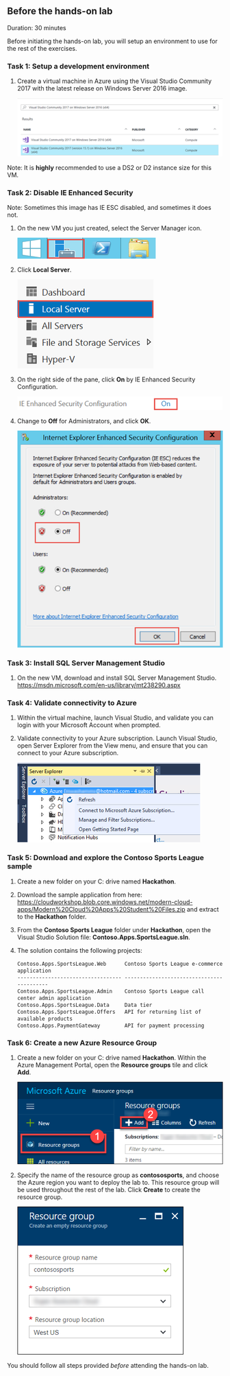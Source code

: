 ## Before the hands-on lab

Duration: 30 minutes

Before initiating the hands-on lab, you will setup an environment to use for the rest of the exercises.

### Task 1: Setup a development environment

1.  Create a virtual machine in Azure using the Visual Studio Community 2017 with the latest release on Windows Server 2016 image.

    ![The Azure Portal Search field text is Visual Studio Community 2017 on Windows Server 2016 (x64). In the Search results section, Visual Studio Community 2017 on Windows Server 2016 (x64) is selected.](images/Setup/image3.png "Azure Portal, Search results section")

Note: It is **highly** recommended to use a DS2 or D2 instance size for this VM.

### Task 2: Disable IE Enhanced Security

Note: Sometimes this image has IE ESC disabled, and sometimes it does not.

1.  On the new VM you just created, select the Server Manager icon.

    ![Screenshot of the Server Manager icon.](images/Setup/image4.png "Server Manager icon")

2.  Click **Local Server**.

    ![Local Server is selected from the Server Manager menu.](images/Setup/image5.png "Server Manager menu")

3.  On the right side of the pane, click **On** by IE Enhanced Security Configuration.

    ![The On button is circled next to IE Enhanced Security Configuration.](images/Setup/image6.png "On button")

4.  Change to **Off** for Administrators, and click **OK**.

    ![In the Internet Explorer Enhanced Security Configuration dialog box, under Administrators, the Off radio button is selected, as is the OK button at the bottom.](images/Setup/image7.png "Internet Explorer Enhanced Security Configuration dialog box")

### Task 3: Install SQL Server Management Studio

1.  On the new VM, download and install SQL Server Management Studio.\
    <https://msdn.microsoft.com/en-us/library/mt238290.aspx>

### Task 4: Validate connectivity to Azure

1.  Within the virtual machine, launch Visual Studio, and validate you can login with your Microsoft Account when prompted.

2.  Validate connectivity to your Azure subscription. Launch Visual Studio, open Server Explorer from the View menu, and ensure that you can connect to your Azure subscription.

    ![A right-click menu displays over the Visual Studio Server Explorer window. Menu options include Refresh, connect to Microsoft Azure Subscription, Manage and Filter Subscriptions, and Open Getting Started Page, which indicate that you can connect to your Azure subscription.](images/Setup/image8.png "Visual Studio Server Explorer")

### Task 5: Download and explore the Contoso Sports League sample

1.  Create a new folder on your C: drive named **Hackathon**.

2.  Download the sample application from here: <https://cloudworkshop.blob.core.windows.net/modern-cloud-apps/Modern%20Cloud%20Apps%20Student%20Files.zip> and extract to the **Hackathon** folder.

3.  From the **Contoso Sports League** folder under **Hackathon**, open the Visual Studio Solution file: **Contoso.Apps.SportsLeague.sln**.

4.  The solution contains the following projects:
    ```  
    Contoso.Apps.SportsLeague.Web      Contoso Sports League e-commerce application
    ---------------------------------- ------------------------------------------
    Contoso.Apps.SportsLeague.Admin    Contoso Sports League call center admin application
    Contoso.Apps.SportsLeague.Data     Data tier
    Contoso.Apps.SportsLeague.Offers   API for returning list of available products
    Contoso.Apps.PaymentGateway        API for payment processing
    ```  

### Task 6: Create a new Azure Resource Group

1.  Create a new folder on your C: drive named **Hackathon**. Within the Azure Management Portal, open the **Resource groups** tile and click **Add**.

    ![In the Azure Management Portal, Resource groups is selected on the left, and the Add button selected on the right.](images/Setup/image9.png "Azure Management Portal")

2.  Specify the name of the resource group as **contososports**, and choose the Azure region you want to deploy the lab to. This resource group will be used throughout the rest of the lab. Click **Create** to create the resource group.

    ![In the Resource group blade, fields are set to the previously described settings.](images/Setup/image10.png "Resource group blade")

You should follow all steps provided *before* attending the hands-on lab.
